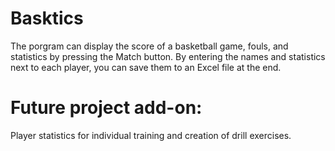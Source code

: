 # Basktics

The porgram can display the score of a basketball game, fouls, and statistics by pressing the Match button.
By entering the names and statistics next to each player, you can save them to an Excel file at the end.

# Future project add-on: 
Player statistics for individual training and creation of drill exercises.
